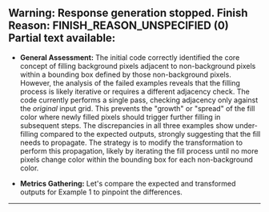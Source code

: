 Warning: Response generation stopped. Finish Reason: FINISH_REASON_UNSPECIFIED (0)
Partial text available:
---
*   **General Assessment:**
    The initial code correctly identified the core concept of filling background pixels adjacent to non-background pixels within a bounding box defined by those non-background pixels. However, the analysis of the failed examples reveals that the filling process is likely iterative or requires a different adjacency check. The code currently performs a single pass, checking adjacency only against the *original* input grid. This prevents the "growth" or "spread" of the fill color where newly filled pixels should trigger further filling in subsequent steps. The discrepancies in all three examples show under-filling compared to the expected outputs, strongly suggesting that the fill needs to propagate. The strategy is to modify the transformation to perform this propagation, likely by iterating the fill process until no more pixels change color within the bounding box for each non-background color.

*   **Metrics Gathering:**
    Let's compare the expected and transformed outputs for Example 1 to pinpoint the differences.

---

